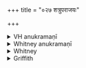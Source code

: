 +++
title = "०२७ शत्रुपराजयः"

+++

<details><summary>VH anukramaṇī</summary>

शत्रुपराजयः।  
१-७ कपिञ्जलः। १-५ वनस्पतिः, ६ रुद्रः, ७ इन्द्रः। अनुष्टुप्।
</details>

<details><summary>Whitney anukramaṇī</summary>

[Kapiñjala.—saptarcam. vānaspatyam. ānuṣṭubham.]
</details>



<details><summary>Whitney</summary>

### Comment
Found in Pāipp. ii. Kāuś. uses the hymn in the rite or charm for overcoming an adversary in public dispute: one is to come to the assembly from the north-eastern direction (because of its name aparājita 'unconquered'), chewing the root of the plant, and to have it in his mouth while speaking; also to bind on an amulet of it, and to wear a wreath of seven of its leaves (38. 18-21). Verse 6, again, is reckoned (50. 13, note) to the rāudra gaṇa. The comm. further quotes from the Nakṣ. ⌊error for śānti⌋ K. (17, 19) a prescription of the use of the hymn in a mahāśānti called aparājitā.


### Translations
Translated: Weber, xiii. 190; Ludwig, p. 461; Grill, 1st edition, 18, 51; Bloomfield, JAOS. xiii., p. xlii (PAOS. May, 1885), or AJP. vii. 479; Grill, 2d edition, 23, 93; Griffith, i. 66; Bloomfield, SBE. xlii. 137, 304.—Bloomfield was the first to point out (on the authority of Kāuś.) the connection of prāś with root prach, and to give the true interpretation of the hymn. Grill follows him in the second edition.
</details>

<details><summary>Griffith</summary>

A charm against an opponent in debate
</details>
